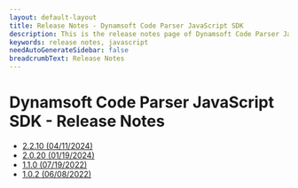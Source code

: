 ```yaml
---
layout: default-layout
title: Release Notes - Dynamsoft Code Parser JavaScript SDK
description: This is the release notes page of Dynamsoft Code Parser JavaScript SDK.
keywords: release notes, javascript
needAutoGenerateSidebar: false
breadcrumbText: Release Notes
---
```


# Dynamsoft Code Parser JavaScript SDK - Release Notes

- [2.2.10   (04/11/2024)](js-2.md/#2210-04112024)
- [2.0.20   (01/19/2024)](js-2.md/#2020-01192024)
- [1.1.0   (07/19/2022)](js-1.md/#110-07192022)
- [1.0.2   (06/08/2022)](js-1.md/#102-06082022)
